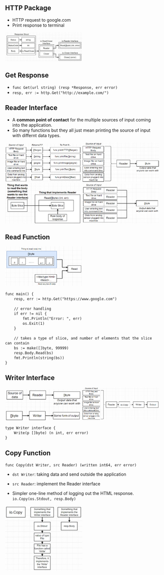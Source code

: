 ## HTTP Package

- HTTP request to google.com
- Print response to terminal

<img src="./http-pictures/001.png" alt="*Response" style="width:50%">

## Get Response

- `func Get(url string) (resp *Response, err error)`
- `resp, err := http.Get("http://example.com/")`

## Reader Interface

- A **common point of contact** for the multiple sources of input coming into the application.
- So many functions but they all just mean printing the source of input with differnt data types.

<img src="./http-pictures/002.png" alt="*Response" style="width:49%;display:inline-block">
<img src="./http-pictures/003.png" alt="*Response" style="width:50%;display:inline-block">

<img src="./http-pictures/004.png" alt="*Response" style="width:49%;display:inline-block">
<img src="./http-pictures/005.png" alt="*Response" style="width:50%;display:inline-block">

## Read Function

<img src="./http-pictures/006.png" alt="*Response" style="width:50%;display:inline-block">

```
func main() {
	resp, err := http.Get("https://www.google.com")

	// error handling
	if err != nil {
		fmt.Println("Error: ", err)
		os.Exit(1)
	}

	// takes a type of slice, and number of elements that the slice can contain
	bs := make([]byte, 99999)
	resp.Body.Read(bs)
	fmt.Println(string(bs))
}
```

## Writer Interface

<img src="./http-pictures/007.png" alt="*Response" style="width:49%;display:inline-block">
<img src="./http-pictures/008.png" alt="*Response" style="width:50%;display:inline-block">

```
type Writer interface {
	Write(p []byte) (n int, err error)
}
```

## Copy Function

`func Copy(dst Writer, src Reader) (written int64, err error)`

- `dst Writer`: taking data and send outside the application
- `src Reader`: implement the Reader interface

- Simpler one-line method of logging out the HTML response.
  `io.Copy(os.Stdout, resp.Body)`

<img src="./http-pictures/009.png" alt="*Response" style="width:50%;display:inline-block">
